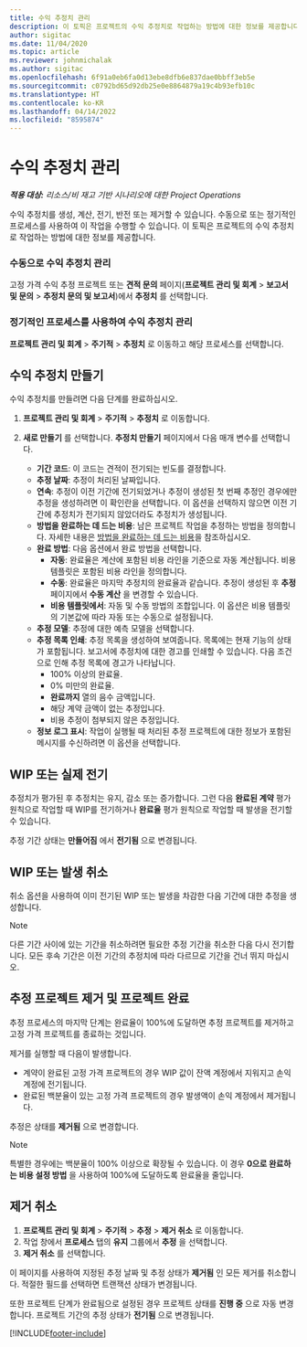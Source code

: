 ```yaml
---
title: 수익 추정치 관리
description: 이 토픽은 프로젝트의 수익 추정치로 작업하는 방법에 대한 정보를 제공합니다.
author: sigitac
ms.date: 11/04/2020
ms.topic: article
ms.reviewer: johnmichalak
ms.author: sigitac
ms.openlocfilehash: 6f91a0eb6fa0d13ebe8dfb6e837dae0bbff3eb5e
ms.sourcegitcommit: c0792bd65d92db25e0e8864879a19c4b93efb10c
ms.translationtype: HT
ms.contentlocale: ko-KR
ms.lasthandoff: 04/14/2022
ms.locfileid: "8595874"
---
```

# <a name="manage-revenue-estimates"></a>수익 추정치 관리

_**적용 대상:** 리소스/비 재고 기반 시나리오에 대한 Project Operations_

수익 추정치를 생성, 계산, 전기, 반전 또는 제거할 수 있습니다. 수동으로 또는 정기적인 프로세스를 사용하여 이 작업을 수행할 수 있습니다. 이 토픽은 프로젝트의 수익 추정치로 작업하는 방법에 대한 정보를 제공합니다.

### <a name="manage-revenue-estimates-manually"></a>수동으로 수익 추정치 관리

고정 가격 수익 추정 프로젝트 또는 **견적 문의** 페이지(**프로젝트 관리 및 회계** > **보고서 및 문의** > **추정치 문의 및 보고서**)에서 **추정치** 를 선택합니다.

### <a name="manage-revenue-estimates-using-a-periodic-process"></a>정기적인 프로세스를 사용하여 수익 추정치 관리

**프로젝트 관리 및 회계** > **주기적** > **추정치** 로 이동하고 해당 프로세스를 선택합니다.

## <a name="create-a-revenue-estimate"></a>수익 추정치 만들기

수익 추정치를 만들려면 다음 단계를 완료하십시오. 

1. **프로젝트 관리 및 회계** > **주기적** > **추정치** 로 이동합니다.
2. **새로 만들기** 를 선택합니다. **추정치 만들기** 페이지에서 다음 매개 변수를 선택합니다.

   - **기간 코드**: 이 코드는 견적이 전기되는 빈도를 결정합니다.
   - **추정 날짜**: 추정이 처리된 날짜입니다.
   - **연속**: 추정이 이전 기간에 전기되었거나 추정이 생성된 첫 번째 추정인 경우에만 추정을 생성하려면 이 확인란을 선택합니다. 이 옵션을 선택하지 않으면 이전 기간에 추정치가 전기되지 않았더라도 추정치가 생성됩니다.
   - **방법을 완료하는 데 드는 비용**: 남은 프로젝트 작업을 추정하는 방법을 정의합니다. 자세한 내용은 [방법을 완료하는 데 드는 비용](cost-complete-methods.md)을 참조하십시오.
   - **완료 방법**: 다음 옵션에서 완료 방법을 선택합니다.
     - **자동**: 완료율은 계산에 포함된 비용 라인을 기준으로 자동 계산됩니다. 비용 템플릿은 포함된 비용 라인을 정의합니다.
     - **수동**: 완료율은 마지막 추정치의 완료율과 같습니다. 추정이 생성된 후 **추정** 페이지에서 **수동 계산** 을 변경할 수 있습니다.
     - **비용 템플릿에서**: 자동 및 수동 방법의 조합입니다. 이 옵션은 비용 템플릿의 기본값에 따라 자동 또는 수동으로 설정됩니다.
   - **추정 모델**: 추정에 대한 예측 모델을 선택합니다.
   - **추정 목록 인쇄**: 추정 목록을 생성하여 보여줍니다. 목록에는 현재 기능의 상태가 포함됩니다. 보고서에 추정치에 대한 경고를 인쇄할 수 있습니다. 다음 조건으로 인해 추정 목록에 경고가 나타납니다.
     - 100% 이상의 완료율.
     - 0% 미만의 완료율.
     - **완료까지** 열의 음수 금액입니다.
     - 해당 계약 금액이 없는 추정입니다.
     - 비용 추정이 첨부되지 않은 추정입니다.
   - **정보 로그 표시**: 작업이 실행될 때 처리된 추정 프로젝트에 대한 정보가 포함된 메시지를 수신하려면 이 옵션을 선택합니다.


## <a name="post-wip-or-accruals"></a>WIP 또는 실제 전기

추정치가 평가된 후 추정치는 유지, 감소 또는 증가합니다. 그런 다음 **완료된 계약** 평가 원칙으로 작업할 때 WIP를 전기하거나 **완료율** 평가 원칙으로 작업할 때 발생을 전기할 수 있습니다.
  
추정 기간 상태는 **만들어짐** 에서 **전기됨** 으로 변경됩니다.

## <a name="reverse-wip-or-accruals"></a>WIP 또는 발생 취소

취소 옵션을 사용하여 이미 전기된 WIP 또는 발생을 차감한 다음 기간에 대한 추정을 생성합니다.

> [!NOTE]
> 다른 기간 사이에 있는 기간을 취소하려면 필요한 추정 기간을 취소한 다음 다시 전기합니다. 모든 후속 기간은 이전 기간의 추정치에 따라 다르므로 기간을 건너 뛰지 마십시오.

## <a name="eliminate-the-estimate-project-and-finish-the-project"></a>추정 프로젝트 제거 및 프로젝트 완료

추정 프로세스의 마지막 단계는 완료율이 100%에 도달하면 추정 프로젝트를 제거하고 고정 가격 프로젝트를 종료하는 것입니다.

제거를 실행할 때 다음이 발생합니다.

- 계약이 완료된 고정 가격 프로젝트의 경우 WIP 값이 잔액 계정에서 지워지고 손익 계정에 전기됩니다.
- 완료된 백분율이 있는 고정 가격 프로젝트의 경우 발생액이 손익 계정에서 제거됩니다.

추정은 상태를 **제거됨** 으로 변경합니다.

> [!NOTE]
> 특별한 경우에는 백분율이 100% 이상으로 확장될 수 있습니다. 이 경우 **0으로 완료하는 비용 설정 방법** 을 사용하여 100%에 도달하도록 완료율을 줄입니다.

## <a name="reverse-elimination"></a>제거 취소

1. **프로젝트 관리 및 회계** > **주기적** > **추정** > **제거 취소** 로 이동합니다. 
2. 작업 창에서 **프로세스** 탭의 **유지** 그룹에서 **추정** 을 선택합니다. 
3. **제거 취소** 를 선택합니다.

이 페이지를 사용하여 지정된 추정 날짜 및 추정 상태가 **제거됨** 인 모든 제거를 취소합니다. 적절한 필드를 선택하면 트랜잭션 상태가 변경됩니다.

또한 프로젝트 단계가 완료됨으로 설정된 경우 프로젝트 상태를 **진행 중** 으로 자동 변경합니다. 프로젝트 기간의 추정 상태가 **전기됨** 으로 변경됩니다.


[!INCLUDE[footer-include](../includes/footer-banner.md)]